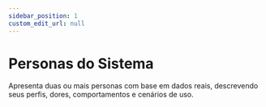 ```yaml
---
sidebar_position: 1
custom_edit_url: null
---
```


# Personas do Sistema

Apresenta duas ou mais personas com base em dados reais, descrevendo seus perfis, dores, comportamentos e cenários de uso.
